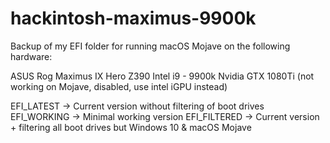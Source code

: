 # hackintosh-maximus-9900k

Backup of my EFI folder for running macOS Mojave on the following hardware:

ASUS Rog Maximus IX Hero Z390
Intel i9 - 9900k
Nvidia GTX 1080Ti (not working on Mojave, disabled, use intel iGPU instead)

EFI_LATEST -> Current version without filtering of boot drives
EFI_WORKING -> Minimal working version
EFI_FILTERED -> Current version + filtering all boot drives but Windows 10 & macOS Mojave
